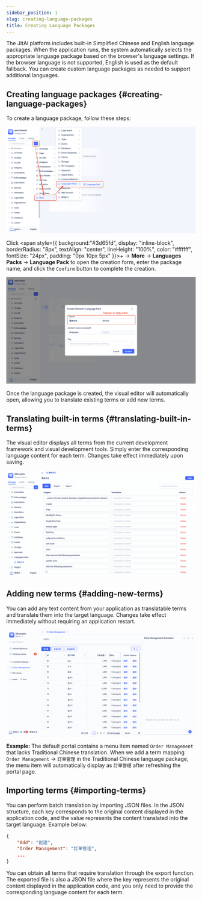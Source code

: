 ```yaml
---
sidebar_position: 1
slug: creating-language-packages
title: Creating Language Packages
---
```


The JitAi platform includes built-in Simplified Chinese and English language packages. When the application runs, the system automatically selects the appropriate language package based on the browser's language settings. If the browser language is not supported, English is used as the default fallback. You can create custom language packages as needed to support additional languages.

## Creating language packages {#creating-language-packages}

To create a language package, follow these steps:

![Create Language Package](./img/create.png)

Click <span style={{ background:"#3d65fd", display: "inline-block", borderRadius: "8px", textAlign: "center", lineHeight: "100%", color: "#ffffff", fontSize: "24px", padding: "0px 10px 5px" }}>+</span>  → **More** → **Languages Packs** → **Language Pack** to open the creation form, enter the package name, and click the `Confirm` button to complete the creation.

![create-language-form](./img/create-form.png)

Once the language package is created, the visual editor will automatically open, allowing you to translate existing terms or add new terms.

## Translating built-in terms {#translating-built-in-terms}

The visual editor displays all terms from the current development framework and visual development tools. Simply enter the corresponding language content for each term. Changes take effect immediately upon saving.

![update-term-value](./img/update-term-value.gif)

## Adding new terms {#adding-new-terms}

You can add any text content from your application as translatable terms and translate them into the target language. Changes take effect immediately without requiring an application restart.

![add-terms](./img/add-terms.gif)

**Example:** The default portal contains a menu item named `Order Management` that lacks Traditional Chinese translation. When we add a term mapping `Order Management` → `訂單管理` in the Traditional Chinese language package, the menu item will automatically display as `訂單管理` after refreshing the portal page.

## Importing terms {#importing-terms}

You can perform batch translation by importing JSON files. In the JSON structure, each key corresponds to the original content displayed in the application code, and the value represents the content translated into the target language. Example below:

```json
{
    "Add": "創建",
    "Order Management": "​訂單管理",
    ...
}
```

You can obtain all terms that require translation through the export function. The exported file is also a JSON file where the key represents the original content displayed in the application code, and you only need to provide the corresponding language content for each term.

